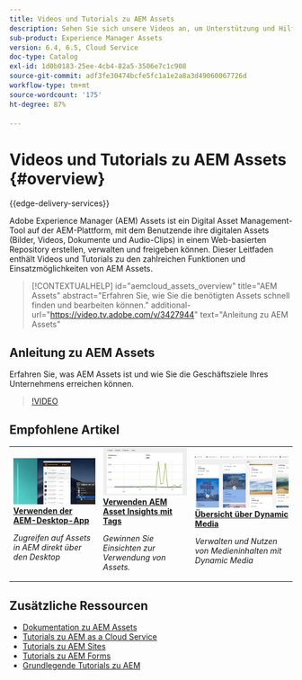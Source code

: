 ```yaml
---
title: Videos und Tutorials zu AEM Assets
description: Sehen Sie sich unsere Videos an, um Unterstützung und Hilfe für AEM Assets zu erhalten.
sub-product: Experience Manager Assets
version: 6.4, 6.5, Cloud Service
doc-type: Catalog
exl-id: 1d0b0183-25ee-4cb4-82a5-3506e7c1c908
source-git-commit: adf3fe30474bcfe5fc1a1e2a8a3d49060067726d
workflow-type: tm+mt
source-wordcount: '175'
ht-degree: 87%

---
```


# Videos und Tutorials zu AEM Assets {#overview}

{{edge-delivery-services}}

Adobe Experience Manager (AEM) Assets ist ein Digital Asset Management-Tool auf der AEM-Plattform, mit dem Benutzende ihre digitalen Assets (Bilder, Videos, Dokumente und Audio-Clips) in einem Web-basierten Repository erstellen, verwalten und freigeben können. Dieser Leitfaden enthält Videos und Tutorials zu den zahlreichen Funktionen und Einsatzmöglichkeiten von AEM Assets.

>[!CONTEXTUALHELP]
>id="aemcloud_assets_overview"
>title="AEM Assets"
>abstract="Erfahren Sie, wie Sie die benötigten Assets schnell finden und bearbeiten können."
>additional-url="https://video.tv.adobe.com/v/3427944" text="Anleitung zu AEM Assets"

## Anleitung zu AEM Assets

Erfahren Sie, was AEM Assets ist und wie Sie die Geschäftsziele Ihres Unternehmens erreichen können.

>[!VIDEO](https://video.tv.adobe.com/v/3427944?learn=on)

<div id="recs-overview-body-1"></div>
<div id="recs-overview-body-2"></div>
<div id="recs-overview-body-3"></div>
<div id="recs-overview-body-4"></div>
<div id="recs-overview-body-5"></div>
<div id="recs-overview-body-6"></div>

<div id="staff-picks-section">

## Empfohlene Artikel

<table>
<td>
   <a href="./creative-workflows/aem-desktop-app.md">
   <img alt="Optimierte Smart-Tags" src="./assets/overview/desktop-app.png" />
   </a>
   <div>
      <a href="./creative-workflows/aem-desktop-app.md">
      <strong>Verwenden der AEM-Desktop-App</strong>
      </a>
   </div>
   <p>
      <em>Zugreifen auf Assets in AEM direkt über den Desktop</em>
   </p>
</td>
<td>
   <a href="./advanced/asset-insights-launch-tutorial.md">
   <img alt="AEM Assets Insights" src="./assets/overview/asset-insights.png"/>
   </a>
   <div>
      <a href="./advanced/asset-insights-launch-tutorial.md">
      <strong>Verwenden AEM Asset Insights mit Tags</strong>
      </a>
   </div>
   <p>
      <em>Gewinnen Sie Einsichten zur Verwendung von Assets.</em>
   <p>
</td>
<td>
   <a href="./dynamic-media/dynamic-media-overview-feature-video-use.md">
   <img alt="Übersicht über Dynamic Media" src="./assets/overview/dynamic-media.png" />
   </a>
   <div>
      <a href="./dynamic-media/dynamic-media-overview-feature-video-use.md">
      <strong>Übersicht über Dynamic Media</strong>
      </a>
   </div>
   <p>
      <em>Verwalten und Nutzen von Medieninhalten mit Dynamic Media</em>
   <p>
</td>
</table>

</div>

## Zusätzliche Ressourcen

* [Dokumentation zu AEM Assets](https://experienceleague.adobe.com/docs/experience-manager-65/assets/home.html?lang=de)
* [Tutorials zu AEM as a Cloud Service](/help/cloud-service/overview.md)
* [Tutorials zu AEM Sites](/help/sites/overview.md)
* [Tutorials zu AEM Forms](/help/forms/overview.md)
* [Grundlegende Tutorials zu AEM](/help/foundation/overview.md)

